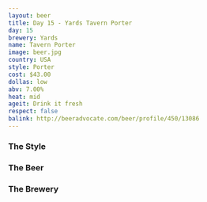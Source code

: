 ```yaml
---
layout: beer
title: Day 15 - Yards Tavern Porter
day: 15
brewery: Yards
name: Tavern Porter
image: beer.jpg
country: USA
style: Porter
cost: $43.00
dollas: low
abv: 7.00%
heat: mid
ageit: Drink it fresh
respect: false
balink: http://beeradvocate.com/beer/profile/450/13086
---
```


### The Style

### The Beer

### The Brewery

